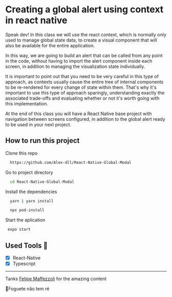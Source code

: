 # Creating a global alert using context in react native

Speak dev! In this class we will use the react context, which is normally only used to manage global state data, to create a visual component that will also be available for the entire application.

In this way, we are going to build an alert that can be called from any point in the code, without having to import the alert component inside each screen, in addition to managing the visualization state individually.

It is important to point out that you need to be very careful in this type of approach, as contexts usually cause the entire tree of internal components to be re-rendered for every change of state within them. That's why it's important to use this type of approach sparingly, understanding exactly the associated trade-offs and evaluating whether or not it's worth going with this implementation.

At the end of this class you will have a React Native base project with navigation between screens configured, in addition to the global alert ready to be used in your next project.

## How to run this project

Clone this repo

```bash
  https://github.com/Alex-dll/React-Native-Global-Modal
```

Go to project directory

```bash
  cd React-Native-Global-Modal
```

Install the dependencies

```bash
  yarn | yarn install
```

```bash
  npx pod-install
```

Start the aplication

```bash
 expo start
```

## Used Tools 🧰

- [x] React-Native
- [x] Typescript
---

Tanks [Felipe Maffezzoli](https://github.com/femaffezzolli) for the amazing content

🚀Foguete não tem ré

